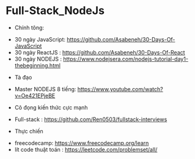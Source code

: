 # Full-Stack_NodeJs

- Chính tông:
 + 30 ngày JavaScript: https://github.com/Asabeneh/30-Days-Of-JavaScript
 + 30 ngày ReactJS   : https://github.com/Asabeneh/30-Days-Of-React
 + 30 ngày NODEJS    : https://www.nodejsera.com/nodejs-tutorial-day1-thebeginning.html
- Tà đạo
 + Master NODEJS 8 tiếng: https://www.youtube.com/watch?v=Oe421EPjeBE
- Cô đọng kiến thức cực mạnh
 + Full-stack : https://github.com/Ren0503/fullstack-interviews
- Thực chiến
 + freecodecamp: https://www.freecodecamp.org/learn
 + lít code thuật toán    : https://leetcode.com/problemset/all/

